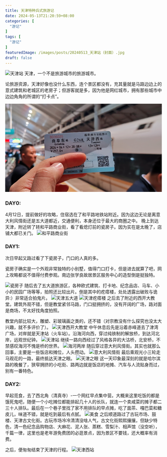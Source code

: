 ```yaml
---
title: 天津特种兵式旅游记
date: 2024-05-13T21:20:59+08:00
categories: [
  "游记"
]
tags: [
  "游记"
]
featuredImage: /images/posts/20240513_天津站（封面）.jpg
draft: false
---
```


![天津站](/images/posts/20240513_天津站（封面）.jpg)
天津，一个不是旅游城市的旅游城市。

论旅游资源，天津好像也没什么东西，连个景区都没有，充其量就是马路边边上的意式建筑和老城区的老房子；但游客就是多，因为他是网红城市，拥有那些城市中边边角角的所谓的“打卡点”。

![车票](/images/posts/20240513_天津车票.jpg)
### DAY0:

4月12日，提前做好的攻略，住宿选在了和平路地铁站附近。因为这边无论是离意大利风情街还是五大道都近，交通便利，本身还位于最大的商圈之中。
晚上到达天津，附近转了转和平路商业街，看了看熄灯前的瓷房子。因为实在是太晚了，店铺大都已关门。
![和平路商业街](/images/posts/20240513_和平路商业街.jpg)

### DAY1:

次日早起又路过看了下瓷房子，门口的人真的多。

瓷房子确实是一个外观非常独特的小别墅，值得门口打卡，但是进去就算了吧，网上攻略都说不值得付费参观。南边张学良故居景区服务中心的造型倒是挺独特。

![瓷房子](/images/posts/20240513_瓷房子.jpg)
随后去了五大道旅游区，各种欧式建筑、打卡地、纪念品店、马车、小小的民园广场等等，拍照还比较出片。倒是其中的疙瘩楼，处处透露出破败与诡异:）非常适合拍鬼片。
![天津五大道](/images/posts/20240513_天津五大道.jpg)
![天津疙瘩楼](/images/posts/20240513_天津疙瘩楼.jpg)
之后去了附近的西开大教堂。建筑外观不错，但是教堂紧邻马路，门口挺拥挤的，没有开阔的广场，路对面是商场，不太好找角度拍照。

教堂内部比较大，雕塑、彩玻璃画之类的，还不错（对宗教没有什么探究也没太大兴趣，就不多评价了）。
![天津西开大教堂](/images/posts/20240513_天津西开大教堂.jpg)
中午休息后先是沿着赤峰道去了津湾广场，对岸就是天津站（火车站）。沿海河向西，穿过纯铁制的解放桥，到达河北岸，远观世纪钟。
![天津站](/images/posts/20240513_天津站.jpg)
继续一路向西经过了风格各异的大沽桥，北安桥，不禁感叹海河不愧是桥的世界。
![海河两岸](/images/posts/20240513_海河两岸.jpg)
随后穿过意大利风情街。其实也就那么回事，主要是一些饭店和摊位，人头攒动。
![意大利风情街](/images/posts/意大利风情街.jpg)
最后乘观光小三轮走马观花的一路，最终抵达天津之眼。
![天津之眼](/images/posts/20240513_天津之眼.jpg)
这一天印象最深刻的就是哈尔滨路的晚餐了，狭窄拥挤的小吃街、路两边就是饭店的地摊、汽车与人流贴身而过，别有一番特色。

### DAY2:
早起觅食，去了西北角（清真寺）-一个网红早点集中营。大概来这里吃饭的都是饿死鬼吧，随便一个小吃摊位都能排起几十人的长队，就连一个卖咸菜的摊子都二三十人排队。最后在一个巷子里找了家不用排队的早点摊，吃了面茶、嘎巴菜和糖皮儿，味道不错，就是吃到最后有点腻。
![美食](/images/posts/20240513_美食.jpg)
之后顺道路过了古玩市场、鼓楼、天津古文化街。古玩市场冷冷清清没啥人气，古文化街熙熙攘攘，但缺少特色，清一色纪念品购物店、大麻花、泥人张、蒸糕、雪梨汁、相声馆（没空听），千篇一律，这里也是老年游免费团的必逛景点，因为景区不要钱，还大概率有消费。

之后，便匆匆结束了天津的行程。
![天津西站](/images/posts/20240513_天津西站.jpg)
